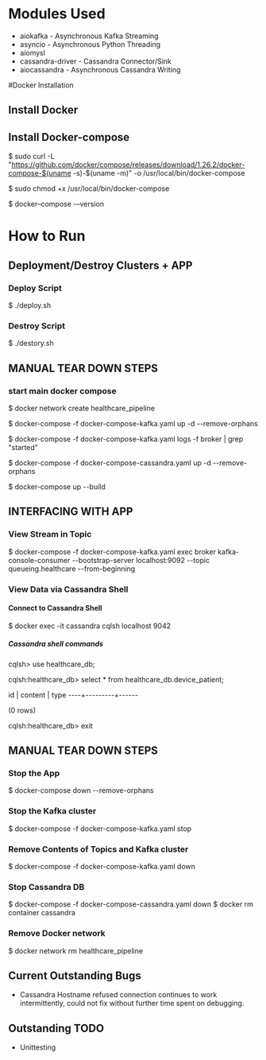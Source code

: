 # Modules Used
* aiokafka - Asynchronous Kafka Streaming
* asyncio - Asynchronous Python Threading
* aiomysl 
* cassandra-driver - Cassandra Connector/Sink
* aiocassandra - Asynchronous Cassandra Writing


#Docker Installation

## Install Docker

## Install Docker-compose
$ sudo curl -L "https://github.com/docker/compose/releases/download/1.26.2/docker-compose-$(uname -s)-$(uname -m)" -o /usr/local/bin/docker-compose

$ sudo chmod +x /usr/local/bin/docker-compose

$ docker–compose -–version


# How to Run

## Deployment/Destroy Clusters + APP

### Deploy Script

$ ./deploy.sh

### Destroy Script

$ ./destory.sh


## MANUAL TEAR DOWN STEPS

### start main docker compose
$ docker network create healthcare_pipeline

$ docker-compose -f docker-compose-kafka.yaml up -d --remove-orphans

$ docker-compose -f docker-compose-kafka.yaml logs -f broker | grep "started"

$ docker-compose -f docker-compose-cassandra.yaml up -d --remove-orphans

$ docker-compose up --build


## INTERFACING WITH APP
### View Stream in Topic
$ docker-compose -f docker-compose-kafka.yaml exec broker kafka-console-consumer --bootstrap-server localhost:9092 --topic queueing.healthcare --from-beginning

### View Data via Cassandra Shell

#### Connect to Cassandra Shell
$ docker exec -it cassandra cqlsh localhost 9042 


##### Cassandra shell commands
cqlsh> use healthcare_db;

cqlsh:healthcare_db> select * from healthcare_db.device_patient;

 id | content | type
----+---------+------

(0 rows)

cqlsh:healthcare_db> exit


## MANUAL TEAR DOWN STEPS

### Stop the App
$ docker-compose down --remove-orphans

### Stop the Kafka cluster
$ docker-compose -f docker-compose-kafka.yaml stop

### Remove Contents of Topics and Kafka cluster
$ docker-compose -f docker-compose-kafka.yaml down

### Stop Cassandra DB
$ docker-compose -f docker-compose-cassandra.yaml down
$ docker rm container cassandra


### Remove Docker network
$ docker network rm healthcare_pipeline

## Current Outstanding Bugs
* Cassandra Hostname refused connection continues to work intermittently, could not fix without further time spent on debugging.

## Outstanding TODO
* Unittesting
